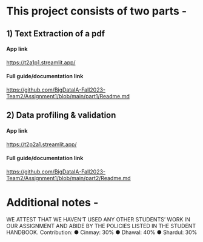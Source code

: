 # This project consists of two parts - 

## 1) Text Extraction of a pdf ##
   #### App link ####
   https://t2a1p1.streamlit.app/
   #### Full guide/documentation link ####
   https://github.com/BigDataIA-Fall2023-Team2/Assignment1/blob/main/part1/Readme.md

## 2) Data profiling & validation ##
   #### App link ####
   https://t2p2a1.streamlit.app/
   #### Full guide/documentation link ####
   https://github.com/BigDataIA-Fall2023-Team2/Assignment1/blob/main/part2/Readme.md
   
# Additional notes -

   WE ATTEST THAT WE HAVEN’T USED ANY OTHER STUDENTS’ WORK IN OUR ASSIGNMENT AND ABIDE BY THE POLICIES LISTED IN THE STUDENT HANDBOOK.
   Contribution:
   ● Cinmay: 30%
   ● Dhawal: 40%
   ● Shardul: 30%
